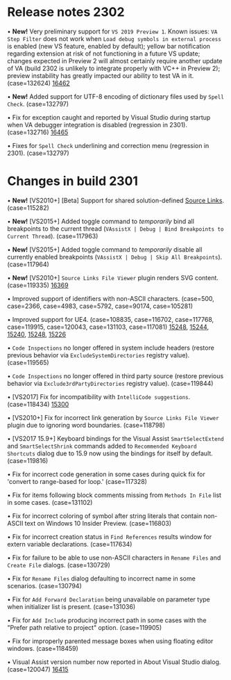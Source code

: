 # Release notes 2302

• **New!** Very preliminary support for `VS 2019 Preview 1`. Known issues: `VA Step Filter` does not work when `Load debug symbols in external process` is enabled (new VS feature, enabled by default); yellow bar notification regarding extension at risk of not functioning in a future VS update; changes expected in Preview 2 will almost certainly require another update of VA (build 2302 is unlikely to integrate properly with VC++ in Preview 2); preview instability has greatly impacted our ability to test VA in it. (case=132624) [16462](https://forums.wholetomato.com/forum/topic.asp?TOPIC_ID=16462)

• **New!** Added support for UTF-8 encoding of dictionary files used by `Spell Check`. (case=132797)

• Fix for exception caught and reported by Visual Studio during startup when VA debugger integration is disabled (regression in 2301). (case=132716) [16465](https://forums.wholetomato.com/forum/topic.asp?TOPIC_ID=16465)

• Fixes for `Spell Check` underlining and correction menu (regression in 2301). (case=132797)



# Changes in build 2301


• **New!** [VS2010+] [Beta] Support for shared solution-defined [Source Links](https://docs.wholetomato.com/default.asp?W754). (case=115282)

• **New!** [VS2015+] Added toggle command to *temporarily* bind all breakpoints to the current thread (`VAssistX | Debug | Bind Breakpoints to Current Thread`). (case=117963)

• **New!** [VS2015+] Added toggle command to *temporarily* disable all currently enabled breakpoints (`VAssistX | Debug | Skip All Breakpoints`). (case=117964)


• **New!** [VS2010+] `Source Links File Viewer` plugin renders SVG content. (case=119335) [16369](https://forums.wholetomato.com/forum/topic.asp?TOPIC_ID=16369)

• Improved support of identifiers with non-ASCII characters. (case=500, case=2366, case=4983, case=5792, case=90174, case=105281)

• Improved support for UE4. (case=108835, case=116702, case=117768, case=119915, case=120043, case=131103, case=117081) [15248](https://forums.wholetomato.com/forum/topic.asp?TOPIC_ID=15248), [15244](https://forums.wholetomato.com/forum/topic.asp?TOPIC_ID=15244), [15240](https://forums.wholetomato.com/forum/topic.asp?TOPIC_ID=15240), [15248](https://forums.wholetomato.com/forum/topic.asp?TOPIC_ID=15248), [15226](https://forums.wholetomato.com/forum/topic.asp?TOPIC_ID=15226)

• `Code Inspections` no longer offered in system include headers (restore previous behavior via `ExcludeSystemDirectories` registry value). (case=119565)

• `Code Inspections` no longer offered in third party source (restore previous behavior via `Exclude3rdPartyDirectories` registry value). (case=119844)

• [VS2017] Fix for incompatibility with `IntelliCode suggestions`. (case=118434) [15300](https://forums.wholetomato.com/forum/topic.asp?TOPIC_ID=15300)

• [VS2010+] Fix for incorrect link generation by `Source Links File Viewer` plugin due to ignoring word boundaries. (case=118798)

• [VS2017 15.9+] Keyboard bindings for the Visual Assist `SmartSelectExtend` and `SmartSelectShrink` commands added to `Recommended Keyboard Shortcuts` dialog due to 15.9 now using the bindings for itself by default. (case=119816)

• Fix for incorrect code generation in some cases during quick fix for 'convert to range-based for loop.' (case=117328)

• Fix for items following block comments missing from `Methods In File` list in some cases. (case=131102)

• Fix for incorrect coloring of symbol after string literals that contain non-ASCII text on Windows 10 Insider Preview. (case=116803)

• Fix for incorrect creation status in `Find References` results window for extern variable declarations. (case=117634)

• Fix for failure to be able to use non-ASCII characters in `Rename Files` and `Create File` dialogs. (case=130729)

• Fix for `Rename Files` dialog defaulting to incorrect name in some scenarios. (case=130794)

• Fix for `Add Forward Declaration` being unavailable on parameter type when initializer list is present. (case=131036)

• Fix for `Add Include` producing incorrect path in some cases with the "Prefer path relative to project" option. (case=119905)

• Fix for improperly parented message boxes when using floating editor windows. (case=118459)

• Visual Assist version number now reported in About Visual Studio dialog. (case=120047) [16415](https://forums.wholetomato.com/forum/topic.asp?TOPIC_ID=16415)

